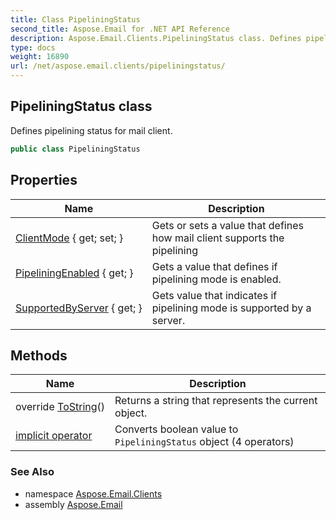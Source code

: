 ```yaml
---
title: Class PipeliningStatus
second_title: Aspose.Email for .NET API Reference
description: Aspose.Email.Clients.PipeliningStatus class. Defines pipelining status for mail client
type: docs
weight: 16890
url: /net/aspose.email.clients/pipeliningstatus/
---
```

## PipeliningStatus class

Defines pipelining status for mail client.

```csharp
public class PipeliningStatus
```

## Properties

| Name | Description |
| --- | --- |
| [ClientMode](../../aspose.email.clients/pipeliningstatus/clientmode/) { get; set; } | Gets or sets a value that defines how mail client supports the pipelining |
| [PipeliningEnabled](../../aspose.email.clients/pipeliningstatus/pipeliningenabled/) { get; } | Gets a value that defines if pipelining mode is enabled. |
| [SupportedByServer](../../aspose.email.clients/pipeliningstatus/supportedbyserver/) { get; } | Gets value that indicates if pipelining mode is supported by a server. |

## Methods

| Name | Description |
| --- | --- |
| override [ToString](../../aspose.email.clients/pipeliningstatus/tostring/)() | Returns a string that represents the current object. |
| [implicit operator](../../aspose.email.clients/pipeliningstatus/op_implicit/#op_implicit_2) | Converts boolean value to `PipeliningStatus` object (4 operators) |

### See Also

* namespace [Aspose.Email.Clients](../../aspose.email.clients/)
* assembly [Aspose.Email](../../)


